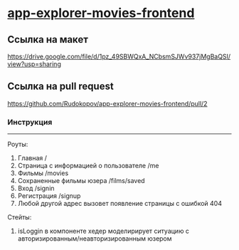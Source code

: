 # [app-explorer-movies-frontend](https://app-explorer-movies-frontend-git-level-3-rudokopov.vercel.app/)

## Ссылка на макет

https://drive.google.com/file/d/1pz_49SBWQxA_NCbsmSJWv937jMgBaQSI/view?usp=sharing

## Ссылка на pull request

https://github.com/Rudokopov/app-explorer-movies-frontend/pull/2

### Инструкция

---

Роуты:

1. Главная /
2. Страница с информацией о пользователе /me
3. Фильмы /movies
4. Сохраненные фильмы юзера /films/saved
5. Вход /signin
6. Регистрация /signup
7. Любой другой адрес вызовет появление страницы с ошибкой 404

Стейты:

1. isLoggin в компоненте хедер моделирирует ситуацию с авторизированным/неавторизированным юзером
